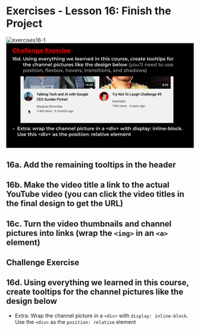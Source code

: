 # Exercises - Lesson 16: Finish the Project

![exercises16-1](https://user-images.githubusercontent.com/70604577/160039866-ee41bdb7-8b71-4adc-b76b-3bb07fdd916e.png)
![exercises16-2](./16-2.gif)

## 16a. Add the remaining tooltips in the header

## 16b. Make the video title a link to the actual YouTube video (you can click the video titles in the final design to get the URL)

## 16c. Turn the video thumbnails and channel pictures into links (wrap the `<img>` in an `<a>` element)

## Challenge Exercise

## 16d. Using everything we learned in this course, create tooltips for the channel pictures like the design below 
- Extra: Wrap the channel picture in a `<div>` with `display: inline-block`. Use the `<div>` as the `position: relative` element